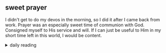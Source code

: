 ## sweet prayer

I didn't get to do my devos in the morning, so I did it after I came back from work. Prayer was an especially sweet time of communion with God. Consigned myself to His service and will. If I can just be useful to Him in my short time left in this world, I would be content.

<details markdown="1">
<summary>daily reading</summary>

| {{ page.date | date: "%B %-d, %Y" }} |
| :-------------: |
| [Ex. 14; Luke 17; Job 32; 2 Cor. 2]({% link _Bible/Bible-year-2.md %}) |
| [BC 14, 15]({% link _bc/bc-month-1.md %}) |
| [The Nicene Creed](https://threeforms.org/the-nicene-creed/) |

</details>
